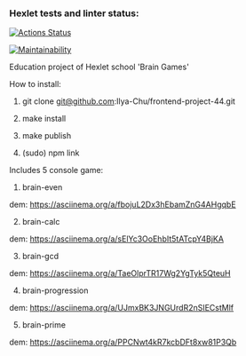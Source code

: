 ### Hexlet tests and linter status:

[![Actions Status](https://github.com/Ilya-Chu/frontend-project-44/workflows/hexlet-check/badge.svg)](https://github.com/Ilya-Chu/frontend-project-44/actions)

[![Maintainability](https://api.codeclimate.com/v1/badges/9d24d04f6c90885da376/maintainability)](https://codeclimate.com/github/Ilya-Chu/frontend-project-44/maintainability)

Education project of Hexlet school 'Brain Games'

How to install:

1. git clone git@github.com:Ilya-Chu/frontend-project-44.git

2. make install

3. make publish

4. (sudo) npm link

Includes 5 console game:

1. brain-even

dem: https://asciinema.org/a/fbojuL2Dx3hEbamZnG4AHgqbE

2. brain-calc

dem: https://asciinema.org/a/sElYc3OoEhbIt5tATcpY4BjKA

3. brain-gcd

dem: https://asciinema.org/a/TaeOlprTR17Wg2YgTyk5QteuH

4. brain-progression

dem: https://asciinema.org/a/UJmxBK3JNGUrdR2nSIECstMlf

5. brain-prime

dem: https://asciinema.org/a/PPCNwt4kR7kcbDFt8xw81P3Qb


